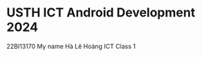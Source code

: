 USTH ICT Android Development 2024
========================================

22BI13170
My name Hà Lê Hoàng
ICT Class 1